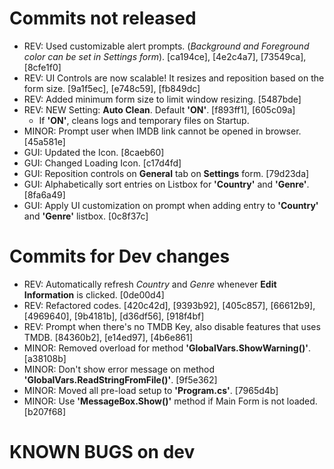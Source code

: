 # Commits not released

- REV: Used customizable alert prompts. (*Background and Foreground color can be set in Settings form*). [ca194ce], [4e2c4a7], [73549ca], [8cfe1f0]
- REV: UI Controls are now scalable! It resizes and reposition based on the form size. [9a1f5ec], [e748c59], [fb849dc]
- REV: Added minimum form size to limit window resizing. [5487bde]
- REV: NEW Setting: **Auto Clean**. Default **'ON'**. [f893ff1], [605c09a]
  - If **'ON'**, cleans logs and temporary files on Startup.
- MINOR: Prompt user when IMDB link cannot be opened in browser. [45a581e]
- GUI: Updated the Icon. [8caeb60]
- GUI: Changed Loading Icon. [c17d4fd]
- GUI: Reposition controls on **General** tab on **Settings** form. [79d23da]
- GUI: Alphabetically sort entries on Listbox for **'Country'** and **'Genre'**. [8fa6a49]
- GUI: Apply UI customization on prompt when adding entry to **'Country'** and **'Genre'** listbox. [0c8f37c]

# Commits for Dev changes

- REV: Automatically refresh *Country* and *Genre* whenever **Edit Information** is clicked. [0de00d4]
- REV: Refactored codes. [420c42d], [9393b92], [405c857], [66612b9], [4969640], [9b4181b], [d36df56], [918f4bf]
- REV: Prompt when there's no TMDB Key, also disable features that uses TMDB. [84360b2], [e14ed97], [4b6e861]
- MINOR: Removed overload for method **'GlobalVars.ShowWarning()'**. [a38108b]
- MINOR: Don't show error message on method **'GlobalVars.ReadStringFromFile()'**. [9f5e362]
- MINOR: Moved all pre-load setup to **'Program.cs'**. [7965d4b]
- MINOR: Use **'MessageBox.Show()'** method if Main Form is not loaded. [b207f68]

# KNOWN BUGS on dev

